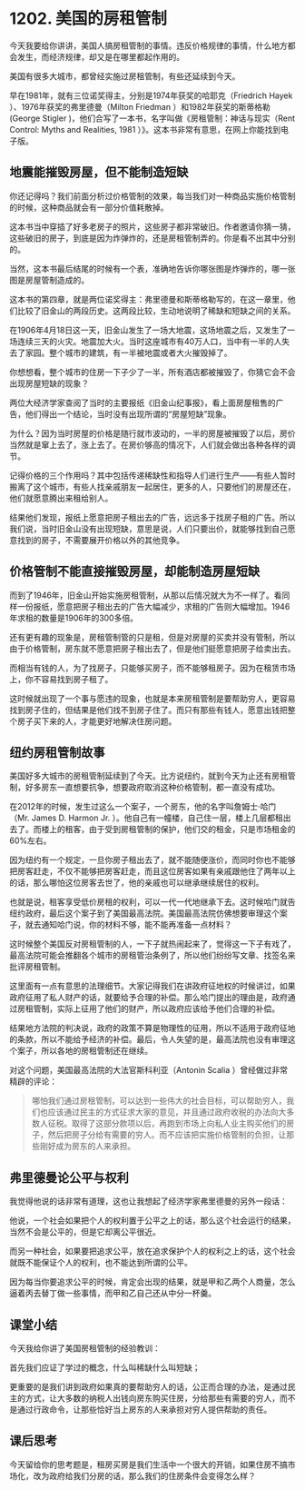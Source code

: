 # 1202. 美国的房租管制
今天我要给你讲讲，美国人搞房租管制的事情。违反价格规律的事情，什么地方都会发生，而经济规律，却又是在哪里都起作用的。

美国有很多大城市，都曾经实施过房租管制，有些还延续到今天。

早在1981年，就有三位诺奖得主，分别是1974年获奖的哈耶克（Friedrich Hayek ）、1976年获奖的弗里德曼（Milton Friedman ）和1982年获奖的斯蒂格勒(George Stigler )，他们合写了一本书，名字叫做《房租管制：神话与现实（Rent Control: Myths and Realities, 1981&nbsp;）》。这本书非常有意思，在网上你能找到电子版。
## 地震能摧毁房屋，但不能制造短缺
你还记得吗？我们前面分析过价格管制的效果，每当我们对一种商品实施价格管制的时候，这种商品就会有一部分价值耗散掉。

这本书当中穿插了好多老房子的照片，这些房子都非常破旧。作者邀请你猜一猜，这些破旧的房子，到底是因为炸弹炸的，还是房租管制弄的。你是看不出其中分别的。

当然，这本书最后结尾的时候有一个表，准确地告诉你哪张图是炸弹炸的，哪一张图是房屋管制造成的。

这本书的第四章，就是两位诺奖得主：弗里德曼和斯蒂格勒写的，在这一章里，他们比较了旧金山的两段历史。这两段比较，生动地说明了稀缺和短缺之间的关系。

在1906年4月18日这一天，旧金山发生了一场大地震，这场地震之后，又发生了一场连续三天的火灾。地震加大火。当时这座城市有40万人口，当中有一半的人失去了家园。整个城市的建筑，有一半被地震或者大火摧毁掉了。

你想想看，整个城市的住房一下子少了一半，所有酒店都被摧毁了，你猜它会不会出现房屋短缺的现象？

两位大经济学家查阅了当时的主要报纸《旧金山纪事报》，看上面房屋租售的广告，他们得出一个结论，当时没有出现所谓的“房屋短缺”现象。

为什么？因为当时房屋的价格是随行就市波动的，一半的房屋被摧毁了以后，房价当然就是窜上去了，涨上去了。在房价够高的情况下，人们就会做出各种各样的调节。

记得价格的三个作用吗？其中包括传递稀缺性和指导人们进行生产——有些人暂时搬离了这个城市，有些人找亲戚朋友一起居住，更多的人，只要他们的房屋还在，他们就愿意腾出来租给别人。

结果他们发现，报纸上愿意把房子租出去的广告，远远多于找房子租的广告。所以我们说，当时旧金山没有出现短缺，意思是说，人们只要出价，就能够找到自己愿意找到的房子，不需要展开价格以外的其他竞争。
## 价格管制不能直接摧毁房屋，却能制造房屋短缺
而到了1946年，旧金山开始实施房租管制，从那以后情况就大为不一样了。看同样一份报纸，愿意把房子租出去的广告大幅减少，求租的广告则大幅增加。1946年求租的数量是1906年的300多倍。

还有更有趣的现象是，房租管制管的只是租，但是对房屋的买卖并没有管制，所以由于价格管制，房东就不愿意把房子租出去了，但是他们挺愿意把房子给卖出去。

而相当有钱的人，为了找房子，只能够买房子，而不能够租房子。因为在租赁市场上，你不容易找到房子租了。

这时候就出现了一个事与愿违的现象，也就是本来房租管制是要帮助穷人，更容易找到房子住的，但结果是他们找不到房子住了。而只有那些有钱人，愿意出钱把整个房子买下来的人，才能更好地解决住房问题。
## 纽约房租管制故事
美国好多大城市的房租管制延续到了今天。比方说纽约，就到今天为止还有房租管制，好多房东一直想要抗争，想要政府取消这种价格管制，都一直没有成功。

在2012年的时候，发生过这么一个案子，一个房东，他的名字叫詹姆士·哈门（Mr. James D. Harmon Jr. ）。他自己有一幢楼，自己住一层，楼上几层都租出去了。而楼上的租客，由于受到房租管制的保护，他们交的租金，只是市场租金的60%左右。

因为纽约有一个规定，一旦你房子租出去了，就不能随便涨价，而同时你也不能够把房客赶走，不仅不能够把房客赶走，而且这位房客如果有亲戚跟他住了两年以上的话，那么哪怕这位房客去世了，他的亲戚也可以继承继续居住的权利。

也就是说，租客享受低价房租的权利，可以一代一代地继承下去。这时候哈门就告纽约政府，最后这个案子到了美国最高法院。美国最高法院仿佛想要审理这个案子，就去通知哈门说，你的材料不够，能不能再准备一点材料？

这时候整个美国反对房租管制的人，一下子就热闹起来了，觉得这一下子有戏了，最高法院可能会推翻各个城市的房租管治条例了，所以他们纷纷写文章、找签名来批评房租管制。

这里面有一点有意思的法理细节。大家记得我们在讲政府征地权的时候讲过，如果政府征用了私人财产的话，就要给予合理的补偿。那么哈门提出的理由是，政府通过房租管制，实际上征用了他们的财产，所以政府应该给予他们合理的补偿。

结果地方法院的判决说，政府的政策不算是物理性的征用，所以不适用于政府征地的条款，所以不能给予经济的补偿。最后，令人失望的是，最高法院也没有审理这个案子，所以各地的房租管制还在继续。

对这个问题，美国最高法院的大法官斯科利亚（Antonin Scalia ）曾经做过非常精辟的评论：

> 哪怕我们通过房租管制，可以达到一些伟大的社会目标，可以帮助穷人，我们也应该通过民主的方式征求大家的意见，并且通过政府收税的办法向大多数人征税。取得了这部分款项以后，再跑到市场上向私人业主购买他们的房子，然后把房子分给有需要的穷人。而不应该把实施价格管制的负担，让那些刚好成为房东的人来承担。

## 弗里德曼论公平与权利
我觉得他说的话非常有道理，这也让我想起了经济学家弗里德曼的另外一段话：

他说，一个社会如果把个人的权利置于公平之上的话，那么这个社会运行的结果，当然不会是公平的，但是它却离公平很近。

而另一种社会，如果要把追求公平，放在追求保护个人的权利之上的话，这个社会就既不能保证个人的权利，也不能达到所谓的公平。

因为每当你要追求公平的时候，肯定会出现的结果，就是甲和乙两个人商量，怎么逼着丙去替丁做一些事情，而甲和乙自己还从中分一杯羹。
## 课堂小结
今天我给你讲了美国房租管制的经验教训：

首先我们应证了学过的概念，什么叫稀缺什么叫短缺；

更重要的是我们讲到政府如果真的要帮助穷人的话，公正而合理的办法，是通过民主的方式，让大多数的纳税人出钱向房东购买住房，分给那些有需要的穷人，而不是通过行政命令，让那些恰好当上房东的人来承担对穷人提供帮助的责任。
## 课后思考
今天留给你的思考题是，租房买房是我们生活中一个很大的开销，如果住房不搞市场化，改为政府给我们分房的话，那么我们的住房条件会变得怎么样？